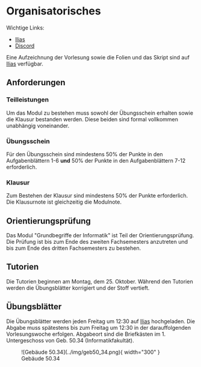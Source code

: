 # Organisatorisches

Wichtige Links:

* [Ilias](https://s.kit.edu/gbi)
* [Discord](https://discord.gg/M6XdSkNd)

Eine Aufzeichnung der Vorlesung sowie die Folien und das Skript sind auf [Ilias](s.kit.edu/gbi) verfügbar.

## Anforderungen
### Teilleistungen
Um das Modul zu bestehen muss sowohl der Übungsschein erhalten sowie die Klausur bestanden werden.
Diese beiden sind formal vollkommen unabhängig voneinander.

### Übungsschein
Für den Übungsschein sind mindestens 50% der Punkte in den Aufgabenblättern 1-6 **und**
50% der Punkte in den Aufgabenblättern 7-12 erforderlich.

### Klausur
Zum Bestehen der Klausur sind mindestens 50% der Punkte erforderlich.
Die Klausurnote ist gleichzeitig die Modulnote.

## Orientierungsprüfung
Das Modul "Grundbegriffe der Informatik" ist Teil der Orientierungsprüfung.
Die Prüfung ist bis zum Ende des zweiten Fachsemesters anzutreten und bis zum Ende des
dritten Fachsemesters zu bestehen.

## Tutorien
Die Tutorien beginnen am Montag, dem 25. Oktober.
Während den Tutorien werden die Übungsblätter korrigiert und der Stoff vertieft.

## Übungsblätter
Die Übungsblätter werden jeden Freitag um 12:30 auf [Ilias](s.kit.edu/gbi) hochgeladen.
Die Abgabe muss spätestens bis zum Freitag um 12:30 in der darauffolgenden Vorlesungswoche erfolgen.
Abgabeort sind die Briefkästen im 1. Untergeschoss von Geb. 50.34 (Informatikfakultät).
<figure markdown> 
  ![Gebäude 50.34](../img/geb50_34.png){ width="300" }
  <figcaption>Gebäude 50.34</figcaption>
</figure>

